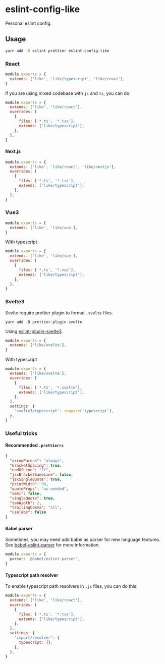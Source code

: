 # eslint-config-like

Personal eslint config.

## Usage

```bash
yarn add -D eslint prettier eslint-config-like
```

### React

```js
module.exports = {
  extends: ['like', 'like/typescript', 'like/react'],
}
```

If you are using mixed codebase with `js` and `ts`, you can do:

```js
module.exports = {
  extends: ['like', 'like/react'],
  overrides: [
    {
      files: ['*.ts', '*.tsx'],
      extends: ['like/typescript'],
    },
  ],
}
```

#### Next.js

```js
module.exports = {
  extends: ['like', 'like/react', 'like/nextjs'],
  overrides: [
    {
      files: ['*.ts', '*.tsx'],
      extends: ['like/typescript'],
    },
  ],
}
```

### Vue3

```js
module.exports = {
  extends: ['like', 'like/vue'],
}
```

With typescript

```js
module.exports = {
  extends: ['like', 'like/vue'],
  overrides: [
    {
      files: ['*.ts', '*.vue'],
      extends: ['like/typescript'],
    },
  ],
}
```

### Svelte3

Svelte require prettier plugin to format `.svelte` files.

```
yarn add -D prettier-plugin-svelte
```

Using [eslint-plugin-svelte3](https://github.com/sveltejs/eslint-plugin-svelte3).

```js
module.exports = {
  extends: ['like/svelte'],
}
```

With typescript

```js
module.exports = {
  extends: ['like/svelte'],
  overrides: [
    {
      files: ['*.ts', '*.svelte'],
      extends: ['like/typescript'],
    },
  ],
  settings: {
    'svelte3/typescript': require('typescript'),
  },
}
```

### Useful tricks

#### Recommended `.prettierrc`

```json
{
  "arrowParens": "always",
  "bracketSpacing": true,
  "endOfLine": "lf",
  "jsxBracketSameLine": false,
  "jsxSingleQuote": true,
  "printWidth": 90,
  "quoteProps": "as-needed",
  "semi": false,
  "singleQuote": true,
  "tabWidth": 2,
  "trailingComma": "all",
  "useTabs": false
}
```

#### Babel parser

Sometimes, you may need add babel as parser for new language features. See [babel-eslint-parser](https://github.com/babel/babel/tree/main/eslint/babel-eslint-parser) for more information.

```js
module.exports = {
  parser: '@babel/eslint-parser',
}
```

#### Typescript path resolver

To enable typescript path resolvers in `.js` files, you can do this:

```js
module.exports = {
  extends: ['like', 'like/react'],
  overrides: [
    {
      files: ['*.ts', '*.tsx'],
      extends: ['like/typescript'],
    },
  ],
  settings: {
    'import/resolver': {
      typescript: {},
    },
  },
}
```
